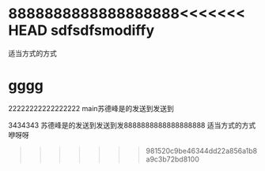 8888888888888888888<<<<<<< HEAD
sdfsdfsmodiffy
=======
适当方式的方式
# gggg
22222222222222222
main苏德峰是的发送到发送到

3434343
苏德峰是的发送到发送到发8888888888888888888
适当方式的方式咿呀呀
>>>>>>> 981520c9be46344dd22a856a1b8a9c3b72bd8100
